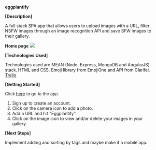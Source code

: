 <b>eggplantify</b>

<b>[Description]</b>

A full stack SPA app that allows users to upload images with a URL, filter NSFW images through an image recognition API and save SFW images to their gallery.

<b>Home page</b>
<img src="http://i.imgur.com/h74Jfxq.png">

<b>[Technologies Used]</b>

Technologies used are MEAN (Node, Express, MongoDB and AngularJS) stack, HTML and CSS.
Emoji library from EmojiOne and API from Clarifai.
<a href="https://trello.com/b/aVWAYDfG/eggplantify">Trello</a>

<b>[Getting Started]</b>

Click <a href="https://eggplantify.herokuapp.com">here</a> to go to the app.
1. Sign up to create an account. 
2. Click on the camera icon to add a photo.
3. Add a URL and hit "Eggplantify".
4. Click on the image icon to view and/or delete your images in your gallery.

<b>[Next Steps]</b>

Implement adding and sorting by tags and maybe make it a mobile app. 